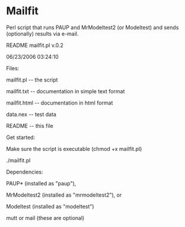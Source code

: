 Mailfit
=======

Perl script that runs PAUP and MrModeltest2 (or Modeltest) and sends (optionally) results via e-mail.

README mailfit.pl v.0.2

06/23/2006 03:24:10


Files:

  mailfit.pl -- the script

  mailfit.txt -- documentation in simple text format

  mailfit.html -- documentation in html format

  data.nex -- test data

  README -- this file



Get started:

  Make sure the script is executable (chmod +x mailfit.pl)

  ./mailfit.pl


Dependencies:

  PAUP* (installed as "paup"),

  MrModeltest2 (installed as "mrmodeltest2"), or

  Modeltest (installed as "modeltest")

  mutt or mail (these are optional)


